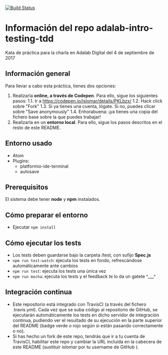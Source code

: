 [![Build Status](https://travis-ci.org/islomar/adalab-intro-testing-tdd.svg)](https://travis-ci.org/islomar/adalab-intro-testing-tdd)


# Información del repo adalab-intro-testing-tdd
Kata de práctica para la charla en Adalab Digital del 4 de septiembre de 2017

## Información general
Para llevar a cabo esta práctica, tienes dos opciones:
1. Realizarla **online, a través de Codepen**. Para ello, sigue los siguientes pasos:
  1.1. Ir a https://codepen.io/islomar/details/PKLbzx/
  1.2. Hack click sobre "Fork"
  1.3. Si ya tienes una cuenta, lógate. Si no, puedes clicar sobre "Save anonymously"
  1.4. Enhorabuena: ¡ya tienes una copia del fichero base sobre la que puedes trabajar!
2. Realizarla en un **entorno local**. Para ello, sigue los pasos descritos en el resto de este README.

## Entorno usado
* Atom
* Plugins:
  * platformio-ide-terminal
  * autosave

## Prerequisitos
El sistema debe tener **node** y **npm** instalados.


## Cómo preparar el entorno
* Ejecutar `npm install`


## Cómo ejecutar los tests
* Los tests deben guardarse bajo la carpeta /test, con sufijo **Spec.js**
* `npm run test:watch`: ejecuta los tests en fondo, refrescándose automáticamente ante cambios
* `npm run test`: ejecuta los tests una única vez
* `npm run mocha`: ejecuta los tests y el feedback te lo da un gatete ^___^


## Integración continua
* Este repositorio está integrado con TravisCI (a través del fichero .travis.yml). Cada vez que se suba código al repositorio de GitHub, se ejecutarán automáticamente los tests en dicho servidor de integración continua, pudiendo ver el resultado de su ejecución en la parte superior del README (badge verde o rojo según si están pasando correctamente o no).
* Si has hecho un fork de este repo, tendrás que ir a tu cuenta de TravisCI, habilitar este repo y cambiar la URL incluída en la cabecera de este README (sustituir *islomar* por tu username de GitHub
  ).
